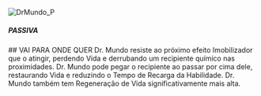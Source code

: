 ![DrMundo_P](https://github.com/LegalD/LegalD/assets/105947492/bc6f9f30-c10e-40b7-95de-a126d1bf5e8c) 

<h5>PASSIVA</h5>
## VAI PARA ONDE QUER
Dr. Mundo resiste ao próximo efeito Imobilizador que o atingir, perdendo Vida e derrubando um recipiente químico nas proximidades. Dr. Mundo pode pegar o recipiente ao passar por cima dele, restaurando Vida e reduzindo o Tempo de Recarga da Habilidade. Dr. Mundo também tem Regeneração de Vida significativamente mais alta.

